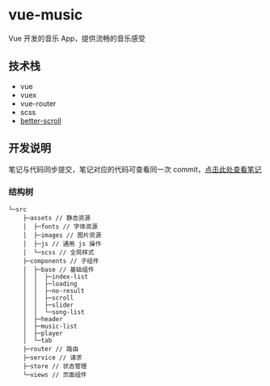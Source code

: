 # vue-music

Vue 开发的音乐 App，提供流畅的音乐感受

## 技术栈

+ vue
+ vuex
+ vue-router
+ scss
+ [better-scroll](https://better-scroll.github.io/docs/zh-CN/guide)

## 开发说明

笔记与代码同步提交，笔记对应的代码可查看同一次 commit，[点击此处查看笔记](https://github.com/tzhiy/vue-music/blob/master/docs/notes.md)

### 结构树

```shell
└─src
    ├─assets // 静态资源
    │  ├─fonts // 字体资源
    │  ├─images // 图片资源
    │  ├─js // 通用 js 操作
    │  └─scss // 全局样式
    ├─components // 子组件
    │  ├─base // 基础组件
    │  │  ├─index-list
    │  │  ├─loading
    │  │  ├─no-result
    │  │  ├─scroll
    │  │  ├─slider
    │  │  └─song-list
    │  ├─header
    │  ├─music-list
    │  ├─player
    │  └─tab
    ├─router // 路由
    ├─service // 请求
    ├─store // 状态管理
    └─views // 页面组件
```

